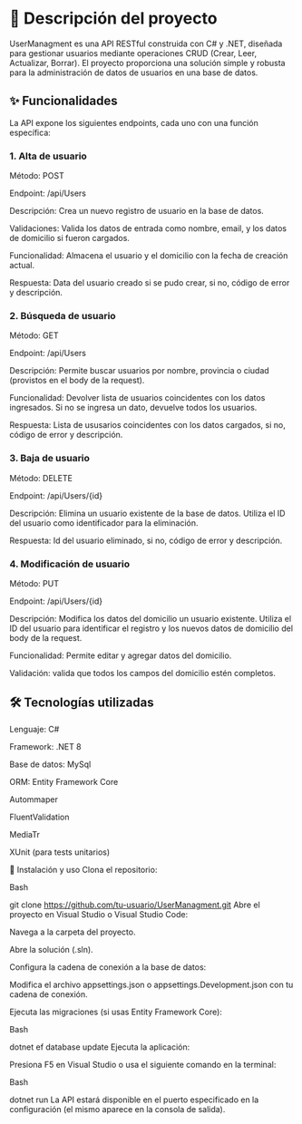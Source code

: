 ﻿# 📝 Descripción del proyecto #

UserManagment es una API RESTful construida con C# y .NET, diseñada para gestionar usuarios mediante operaciones CRUD (Crear, Leer, Actualizar, Borrar). El proyecto proporciona una solución simple y robusta para la administración de datos de usuarios en una base de datos.

## ✨ Funcionalidades ##
La API expone los siguientes endpoints, cada uno con una función específica:

### 1. Alta de usuario ###
Método: POST

Endpoint: /api/Users

Descripción: Crea un nuevo registro de usuario en la base de datos.

Validaciones: Valida los datos de entrada como nombre, email, y los datos de domicilio si fueron cargados.

Funcionalidad: Almacena el usuario y el domicilio con la fecha de creación actual.

Respuesta: Data del usuario creado si se pudo crear, si no, código de error y descripción.

### 2. Búsqueda de usuario ###
Método: GET

Endpoint: /api/Users

Descripción: Permite buscar usuarios por nombre, provincia o ciudad (provistos en el body de la request).

Funcionalidad: Devolver lista de usuarios coincidentes con los datos ingresados. Si no se ingresa un dato, devuelve todos los usuarios.

Respuesta: Lista de ususarios coincidentes con los datos cargados, si no, código de error y descripción.

### 3. Baja de usuario ###
Método: DELETE

Endpoint: /api/Users/{id}

Descripción: Elimina un usuario existente de la base de datos. Utiliza el ID del usuario como identificador para la eliminación.

Respuesta: Id del usuario eliminado, si no, código de error y descripción.

### 4. Modificación de usuario ###
Método: PUT

Endpoint: /api/Users/{id}

Descripción: Modifica los datos del domicilio un usuario existente. Utiliza el ID del usuario para identificar el registro y los nuevos datos de domicilio del body de la request.

Funcionalidad: Permite editar y agregar datos del domicilio.

Validación: valida que todos los campos del domicilio estén completos.

## 🛠️ Tecnologías utilizadas ##
Lenguaje: C#

Framework: .NET 8

Base de datos: MySql

ORM: Entity Framework Core

Autommaper

FluentValidation

MediaTr

XUnit (para tests unitarios)

🚀 Instalación y uso
Clona el repositorio:

Bash

git clone https://github.com/tu-usuario/UserManagment.git
Abre el proyecto en Visual Studio o Visual Studio Code:

Navega a la carpeta del proyecto.

Abre la solución (.sln).

Configura la cadena de conexión a la base de datos:

Modifica el archivo appsettings.json o appsettings.Development.json con tu cadena de conexión.

Ejecuta las migraciones (si usas Entity Framework Core):

Bash

dotnet ef database update
Ejecuta la aplicación:

Presiona F5 en Visual Studio o usa el siguiente comando en la terminal:

Bash

dotnet run
La API estará disponible en el puerto especificado en la configuración (el mismo aparece en la consola de salida).